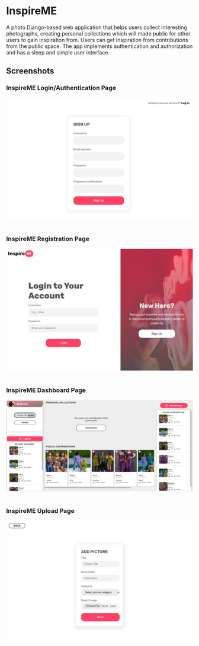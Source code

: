 # InspireME
A photo Django-based web application that helps users collect interesting photographs, creating personal collections which will made public for other users to gain inspiration from. Users can get inspiration from contributions from the public space. The app implements authentication and authorization and has a sleep and simple user interface.

## Screenshots
### InspireME Login/Authentication Page
<div>
    <img src="static/login.PNG" alt="Login Page"/>
</div>

<br/>

### InspireME Registration Page
<div>
    <img src="static/register.PNG" alt="Register Page"/>
</div>
<br/>

### InspireME Dashboard Page
<div>
    <img src="static/dashboard.PNG" alt="Dashboard Page"/>
</div>
<br/>

### InspireME Upload Page
<div>
    <img src="static/upload.PNG" alt="Upload Page"/>
</div>

